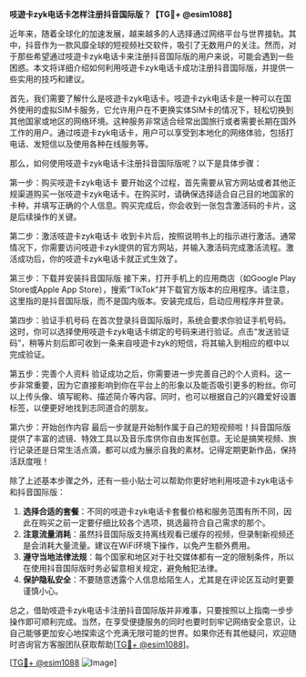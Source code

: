 **吱遊卡zyk电话卡怎样注册抖音国际版？【TG💪+ @esim1088】**

近年来，随着全球化的加速发展，越来越多的人选择通过网络平台与世界接轨。其中，抖音作为一款风靡全球的短视频社交软件，吸引了无数用户的关注。然而，对于那些希望通过吱遊卡zyk电话卡来注册抖音国际版的用户来说，可能会遇到一些困惑。本文将详细介绍如何利用吱遊卡zyk电话卡成功注册抖音国际版，并提供一些实用的技巧和建议。

首先，我们需要了解什么是吱遊卡zyk电话卡。吱遊卡zyk电话卡是一种可以在国外使用的虚拟SIM卡服务，它允许用户在不更换实体SIM卡的情况下，轻松切换到其他国家或地区的网络环境。这种服务非常适合经常出国旅行或者需要长期在国外工作的用户。通过吱遊卡zyk电话卡，用户可以享受到本地化的网络体验，包括打电话、发短信以及使用各种在线服务等。

那么，如何使用吱遊卡zyk电话卡注册抖音国际版呢？以下是具体步骤：

第一步：购买吱遊卡zyk电话卡
要开始这个过程，首先需要从官方网站或者其他正规渠道购买一张吱遊卡zyk电话卡。在购买时，请确保选择适合自己目的地国家的卡种，并填写正确的个人信息。购买完成后，你会收到一张包含激活码的卡片，这是后续操作的关键。

第二步：激活吱遊卡zyk电话卡
收到卡片后，按照说明书上的指示进行激活。通常情况下，你需要访问吱遊卡zyk提供的官方网站，并输入激活码完成激活流程。激活成功后，你的吱遊卡zyk电话卡就正式生效了。

第三步：下载并安装抖音国际版
接下来，打开手机上的应用商店（如Google Play Store或Apple App Store），搜索“TikTok”并下载官方版本的应用程序。请注意，这里指的是抖音国际版，而不是国内版本。安装完成后，启动应用程序并登录。

第四步：验证手机号码
在首次登录抖音国际版时，系统会要求你验证手机号码。这时，你可以选择使用吱遊卡zyk电话卡绑定的号码来进行验证。点击“发送验证码”，稍等片刻后即可收到一条来自吱遊卡zyk的短信，将其输入到相应的框中以完成验证。

第五步：完善个人资料
验证成功之后，你需要进一步完善自己的个人资料。这一步非常重要，因为它直接影响到你在平台上的形象以及能否吸引更多的粉丝。你可以上传头像、填写昵称、描述简介等内容。同时，也可以根据自己的兴趣爱好设置标签，以便更好地找到志同道合的朋友。

第六步：开始创作内容
最后一步就是开始制作属于自己的短视频啦！抖音国际版提供了丰富的滤镜、特效工具以及音乐库供你自由发挥创意。无论是搞笑视频、旅行记录还是日常生活点滴，都可以成为展示自我的素材。记得定期更新作品，保持活跃度哦！

除了上述基本步骤之外，还有一些小贴士可以帮助你更好地利用吱遊卡zyk电话卡和抖音国际版：

1. **选择合适的套餐**：不同的吱遊卡zyk电话卡套餐价格和服务范围有所不同，因此在购买之前一定要仔细比较各个选项，挑选最符合自己需求的那个。
2. **注意流量消耗**：虽然抖音国际版支持离线观看已缓存的视频，但录制新视频还是会消耗大量流量。建议在WiFi环境下操作，以免产生额外费用。
3. **遵守当地法律法规**：每个国家和地区对于社交媒体都有一定的限制条件，所以在使用抖音国际版时务必留意相关规定，避免触犯法律。
4. **保护隐私安全**：不要随意透露个人信息给陌生人，尤其是在评论区互动时更要谨慎小心。

总之，借助吱遊卡zyk电话卡注册抖音国际版并非难事，只要按照以上指南一步步操作即可顺利完成。当然，在享受便捷服务的同时也要时刻牢记网络安全意识，让自己能够更加安心地探索这个充满无限可能的世界。如果你还有其他疑问，欢迎随时咨询官方客服团队获取帮助[[TG💪+ @esim1088](https://t.me/s/esim1088)]。

[[TG💪+ @esim1088](https://t.me/s/esim1088) ![Image](https://i.postimg.cc/4NQfJmqS/Snipaste-2025-05-13-00-14-12.png)]